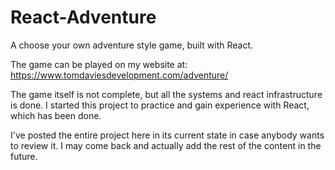# React-Adventure
A choose your own adventure style game, built with React.

The game can be played on my website at: https://www.tomdaviesdevelopment.com/adventure/

The game itself is not complete, but all the systems and react infrastructure is done. I started this project to practice and gain experience with React, which has been done.

I've posted the entire project here in its current state in case anybody wants to review it. I may come back and actually add the rest of the content in the future.
